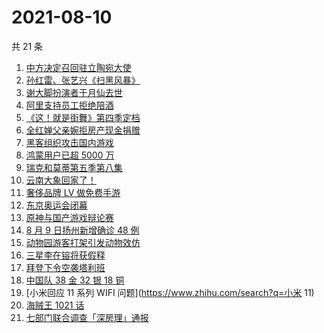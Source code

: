 # 2021-08-10

共 21 条

<!-- BEGIN -->
<!-- 最后更新时间 Tue Aug 10 2021 18:13:58 GMT+0800 (China Standard Time) -->

1. [中方决定召回驻立陶宛大使](https://www.zhihu.com/search?q=立陶宛)
1. [孙红雷、张艺兴《扫黑风暴》](https://www.zhihu.com/search?q=扫黑风暴)
1. [谢大脚扮演者于月仙去世](https://www.zhihu.com/search?q=谢大脚)
1. [阿里支持员工拒绝陪酒](https://www.zhihu.com/search?q=阿里)
1. [《这！就是街舞》第四季定档](https://www.zhihu.com/search?q=这就是街舞)
1. [全红婵父亲婉拒房产现金捐赠](https://www.zhihu.com/search?q=全红婵父亲)
1. [黑客组织攻击国内游戏](https://www.zhihu.com/search?q=弈剑行)
1. [鸿蒙用户已超 5000 万](https://www.zhihu.com/search?q=鸿蒙)
1. [瑞克和莫蒂第五季第八集](https://www.zhihu.com/search?q=瑞克和莫蒂)
1. [云南大象回家了！](https://www.zhihu.com/search?q=云南大象)
1. [奢侈品牌 LV 做免费手游](https://www.zhihu.com/search?q=LV)
1. [东京奥运会闭幕](https://www.zhihu.com/search?q=东京奥运会闭幕)
1. [原神与国产游戏辩论赛](https://www.zhihu.com/search?q=原神)
1. [8 月 9 日扬州新增确诊 48 例](https://www.zhihu.com/search?q=扬州疫情)
1. [动物园游客打架引发动物效仿](https://www.zhihu.com/search?q=北京动物园)
1. [三星李在镕将获假释](https://www.zhihu.com/search?q=李在镕)
1. [拜登下令空袭塔利班](https://www.zhihu.com/search?q=塔利班)
1. [中国队 38 金 32 银 18 铜](https://www.zhihu.com/search?q=中国队金牌)
1. [小米回应 11 系列 WIFI 问题](https://www.zhihu.com/search?q=小米 11)
1. [海贼王 1021 话](https://www.zhihu.com/search?q=海贼王)
1. [七部门联合调查「深房理」通报](https://www.zhihu.com/search?q=深房理)

<!-- END -->
